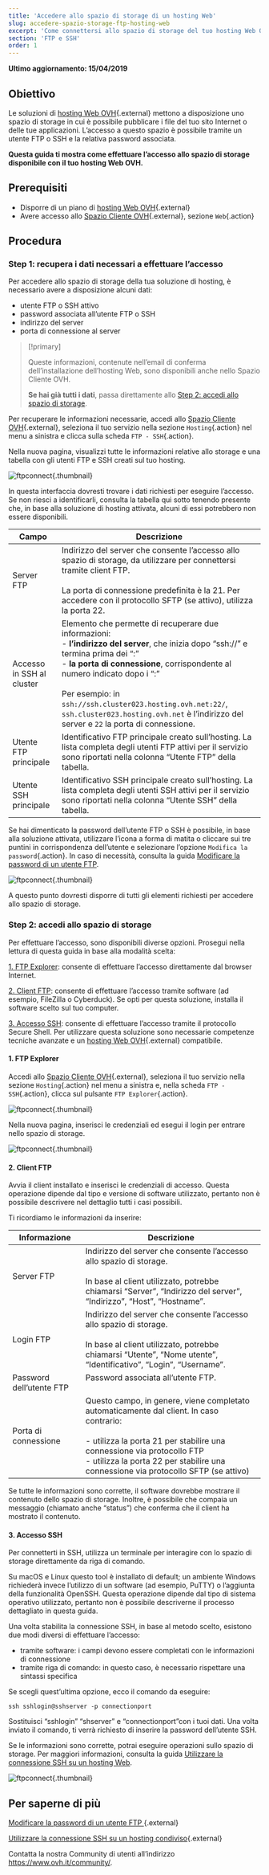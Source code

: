 ```yaml
---
title: 'Accedere allo spazio di storage di un hosting Web'
slug: accedere-spazio-storage-ftp-hosting-web
excerpt: 'Come connettersi allo spazio di storage del tuo hosting Web OVH'
section: 'FTP e SSH'
order: 1
---
```


**Ultimo aggiornamento: 15/04/2019**

## Obiettivo

Le soluzioni di [hosting Web OVH]({ovh_www}/hosting-web/){.external} mettono a disposizione uno spazio di storage in cui è possibile pubblicare i file del tuo sito Internet o delle tue applicazioni. L’accesso a questo spazio è possibile tramite un utente FTP o SSH e la relativa password associata.

**Questa guida ti mostra come effettuare l’accesso allo spazio di storage disponibile con il tuo hosting Web OVH.**

## Prerequisiti

- Disporre di un piano di [hosting Web OVH]({ovh_www}/hosting-web/){.external}
- Avere accesso allo [Spazio Cliente OVH](https://www.ovh.com/auth/?action=gotomanager){.external}, sezione `Web`{.action}

## Procedura

### Step 1: recupera i dati necessari a effettuare l’accesso

Per accedere allo spazio di storage della tua soluzione di hosting, è necessario avere a disposizione alcuni dati:

- utente FTP o SSH attivo
- password associata all’utente FTP o SSH
- indirizzo del server
- porta di connessione al server

> [!primary]
>
> Queste informazioni, contenute nell’email di conferma dell’installazione dell’hosting Web, sono disponibili anche nello Spazio Cliente OVH.
>
> **Se hai già tutti i dati**, passa direttamente allo [Step 2: accedi allo spazio di storage](./#step-2-accedi-allo-spazio-di-storage).
> 

Per recuperare le informazioni necessarie, accedi allo [Spazio Cliente OVH](https://www.ovh.com/auth/?action=gotomanager){.external}, seleziona il tuo servizio nella sezione `Hosting`{.action} nel menu a sinistra e clicca sulla scheda `FTP - SSH`{.action}. 

Nella nuova pagina, visualizzi tutte le informazioni relative allo storage e una tabella con gli utenti FTP e SSH creati sul tuo hosting.

![ftpconnect](images/connect-ftp-step1.png){.thumbnail}

In questa interfaccia dovresti trovare i dati richiesti per eseguire l’accesso. Se non riesci a identificarli, consulta la tabella qui sotto tenendo presente che, in base alla soluzione di hosting attivata, alcuni di essi potrebbero non essere disponibili.

|Campo|Descrizione|
|---|---|
|Server FTP|Indirizzo del server che consente l’accesso allo spazio di storage, da utilizzare per connettersi tramite client FTP.<br><br> La porta di connessione predefinita è la 21. Per accedere con il protocollo SFTP (se attivo), utilizza la porta 22.|
|Accesso in SSH al cluster|Elemento che permette di recuperare due informazioni: <br>- **l’indirizzo del server**, che inizia dopo “ssh://” e termina prima dei “:”<br> - **la porta di connessione**, corrispondente al numero indicato dopo i “:” <br><br>Per esempio: in `ssh://ssh.cluster023.hosting.ovh.net:22/`, `ssh.cluster023.hosting.ovh.net` è l’indirizzo del server e `22` la porta di connessione.|
|Utente FTP principale|Identificativo FTP principale creato sull’hosting. La lista completa degli utenti FTP attivi per il servizio sono riportati nella colonna “Utente FTP” della tabella.|
|Utente SSH principale|Identificativo SSH principale creato sull’hosting. La lista completa degli utenti SSH attivi per il servizio sono riportati nella colonna “Utente SSH” della tabella.|

Se hai dimenticato la password dell’utente FTP o SSH è possibile, in base alla soluzione attivata, utilizzare l’icona a forma di matita o cliccare sui tre puntini in corrispondenza dell’utente e selezionare l’opzione `Modifica la password`{.action}. In caso di necessità, consulta la guida [Modificare la password di un utente FTP](../modificare-la-password-utente-ftp/).

![ftpconnect](images/connect-ftp-step2.png){.thumbnail}

A questo punto dovresti disporre di tutti gli elementi richiesti per accedere allo spazio di storage.

### Step 2: accedi allo spazio di storage

Per effettuare l’accesso, sono disponibili diverse opzioni. Prosegui nella lettura di questa guida in base alla modalità scelta:

[1. FTP Explorer](./#1-ftp-explorer): consente di effettuare l’accesso direttamente dal browser Internet.

[2. Client FTP](./#2-client-ftp): consente di effettuare l’accesso tramite software (ad esempio, FileZilla o Cyberduck). Se opti per questa soluzione, installa il software scelto sul tuo computer.

[3. Accesso SSH](./#3-accesso-ssh): consente di effettuare l’accesso tramite il protocollo Secure Shell. Per utilizzare questa soluzione sono necessarie competenze tecniche avanzate e un [hosting Web OVH]({ovh_www}/hosting-web/){.external} compatibile.

#### 1. FTP Explorer

Accedi allo [Spazio Cliente OVH](https://www.ovh.com/auth/?action=gotomanager){.external}, seleziona il tuo servizio nella sezione `Hosting`{.action} nel menu a sinistra e, nella scheda `FTP - SSH`{.action}, clicca sul pulsante `FTP Explorer`{.action}. 

![ftpconnect](images/connect-ftp-step3.png){.thumbnail}

Nella nuova pagina, inserisci le credenziali ed esegui il login per entrare nello spazio di storage.

![ftpconnect](images/connect-ftp-step4.png){.thumbnail}

#### 2. Client FTP

Avvia il client installato e inserisci le credenziali di accesso. Questa operazione dipende dal tipo e versione di software utilizzato, pertanto non è possibile descrivere nel dettaglio tutti i casi possibili.

Ti ricordiamo le informazioni da inserire:

|Informazione|Descrizione|
|---|---|
|Server FTP|Indirizzo del server che consente l’accesso allo spazio di storage.<br><br> In base al client utilizzato, potrebbe chiamarsi “Server”, “Indirizzo del server”, “Indirizzo”, “Host”, “Hostname”.|
|Login FTP|Indirizzo del server che consente l’accesso allo spazio di storage.<br><br> In base al client utilizzato, potrebbe chiamarsi “Utente”, “Nome utente”, “Identificativo”, “Login”, “Username”.|
|Password dell’utente FTP|Password associata all’utente FTP.<br><br> |
|Porta di connessione|Questo campo, in genere, viene completato automaticamente dal client. In caso contrario:<br><br>\- utilizza la porta 21 per stabilire una connessione via protocollo FTP<br>\- utilizza la porta 22 per stabilire una connessione via protocollo SFTP (se attivo)|

Se tutte le informazioni sono corrette, il software dovrebbe mostrare il contenuto dello spazio di storage. Inoltre, è possibile che compaia un messaggio (chiamato anche “status”) che conferma che il client ha mostrato il contenuto.

#### 3. Accesso SSH

Per connetterti in SSH, utilizza un terminale per interagire con lo spazio di storage direttamente da riga di comando. 

Su macOS e Linux questo tool è installato di default; un ambiente Windows richiederà invece l’utilizzo di un software (ad esempio, PuTTY) o l’aggiunta della funzionalità OpenSSH. Questa operazione dipende dal tipo di sistema operativo utilizzato, pertanto non è possibile descriverne il processo dettagliato in questa guida.

Una volta stabilita la connessione SSH, in base al metodo scelto, esistono due modi diversi di effettuare l’accesso: 

- tramite software: i campi devono essere completati con le informazioni di connessione
- tramite riga di comando: in questo caso, è necessario rispettare una sintassi specifica

Se scegli quest’ultima opzione, ecco il comando da eseguire:

```ssh
ssh sshlogin@sshserver -p connectionport
```

Sostituisci “sshlogin” “shserver” e “connectionport”con i tuoi dati. Una volta inviato il comando, ti verrà richiesto di inserire la password dell’utente SSH.

Se le informazioni sono corrette, potrai eseguire operazioni sullo spazio di storage. Per maggiori informazioni, consulta la guida [Utilizzare la connessione SSH su un hosting Web](../hosting_condiviso_il_protocollo_ssh/).

![ftpconnect](images/connect-ftp-step5.png){.thumbnail}

## Per saperne di più

[Modificare la password di un utente FTP ](../modificare-la-password-utente-ftp/){.external}

[Utilizzare la connessione SSH su un hosting condiviso](../hosting_condiviso_il_protocollo_ssh/){.external}

Contatta la nostra Community di utenti all’indirizzo <https://www.ovh.it/community/>.
